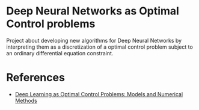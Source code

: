 # Deep Neural Networks as Optimal Control problems

Project about developing new algorithms for Deep Neural Networks by interpreting them as a discretization of a optimal control problem subject to an ordinary differential equation constraint.

# References

- [Deep Learning as Optimal Control Problems: Models and Numerical Methods](https://arxiv.org/pdf/1904.05657.pdf)
